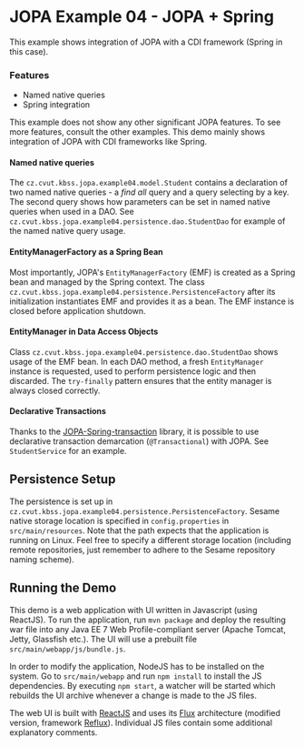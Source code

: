 # JOPA Example 04 - JOPA + Spring

This example shows integration of JOPA with a CDI framework (Spring in this case).

### Features

- Named native queries
- Spring integration

This example does not show any other significant JOPA features. To see more features, consult the other examples. This
demo mainly shows integration of JOPA with CDI frameworks like Spring.

#### Named native queries

The `cz.cvut.kbss.jopa.example04.model.Student` contains a declaration of two named native queries - a _find all_ query and
a query selecting by a key. The second query shows how parameters can be set in named native queries when used in a DAO.
See `cz.cvut.kbss.jopa.example04.persistence.dao.StudentDao` for example of the named native query usage.

#### EntityManagerFactory as a Spring Bean

Most importantly, JOPA's `EntityManagerFactory` (EMF) is created as a Spring bean and managed by the Spring context. The class 
`cz.cvut.kbss.jopa.example04.persistence.PersistenceFactory` after its initialization instantiates EMF and provides it as a bean. 
The EMF instance is closed before application shutdown.

#### EntityManager in Data Access Objects

Class `cz.cvut.kbss.jopa.example04.persistence.dao.StudentDao` shows usage of the EMF bean. In each DAO method, a fresh `EntityManager` instance
is requested, used to perform persistence logic and then discarded. The `try-finally` pattern ensures that the entity manager is always
closed correctly.

#### Declarative Transactions

Thanks to the [JOPA-Spring-transaction](https://github.com/ledsoft/jopa-spring-transaction) library, it is possible to use
declarative transaction demarcation (`@Transactional`) with JOPA. See `StudentService` for an example.

## Persistence Setup

The persistence is set up in `cz.cvut.kbss.jopa.example04.persistence.PersistenceFactory`. Sesame native storage location is specified
in `config.properties` in `src/main/resources`. Note that the path expects that the application is running on Linux. Feel free to specify
a different storage location (including remote repositories, just remember to adhere to the Sesame repository naming scheme).

## Running the Demo

This demo is a web application with UI written in Javascript (using ReactJS). To run the application, run `mvn package` and deploy
the resulting war file into any Java EE 7 Web Profile-compliant server (Apache Tomcat, Jetty, Glassfish etc.).
The UI will use a prebuilt file `src/main/webapp/js/bundle.js`.

In order to modify the application, NodeJS has to be installed on the system. Go to `src/main/webapp` and run `npm install` to install the JS
dependencies. By executing `npm start`, a watcher will be started which rebuilds the UI archive whenever a change is made to the JS files.

The web UI is built with [ReactJS](https://facebook.github.io/react/) and uses its [Flux](https://facebook.github.io/flux/docs/overview.html)
architecture (modified version, framework [Reflux](https://github.com/reflux/refluxjs)). 
Individual JS files contain some additional explanatory comments.
